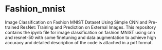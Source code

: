 # Fashion_mnist
Image Classification on Fashion MNIST Dataset Using Simple CNN and Pre-trained ResNet: Training and Prediction on External Images. 
This repository contains the ipynb file for image classification on fashion MNIST using cnn and resnet-50 with some finetuning and data augmentation to achieve high accuracy and detailed description of the code is attached in a pdf format.
